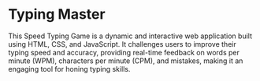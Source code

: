 # Typing Master

This Speed Typing Game is a dynamic and interactive web application built using HTML, CSS, and JavaScript. It challenges users to improve their typing speed and accuracy, providing real-time feedback on words per minute (WPM), characters per minute (CPM), and mistakes, making it an engaging tool for honing typing skills.
